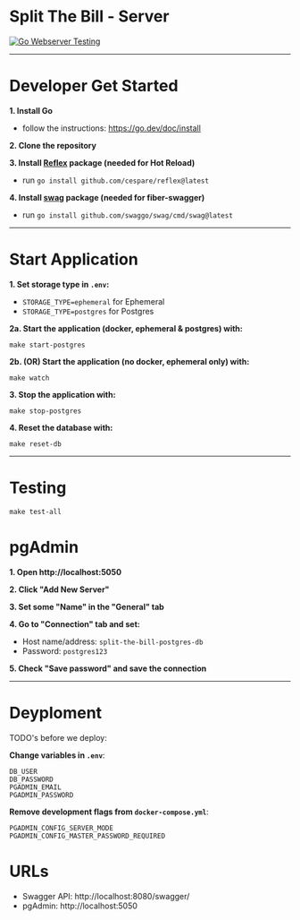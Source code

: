 # Split The Bill - Server

[![Go Webserver Testing](https://github.com/lab-64/split-the-bill-server/actions/workflows/go.yml/badge.svg)](https://github.com/lab-64/split-the-bill-server/actions/workflows/go.yml)

---
# Developer Get Started
**1. Install Go**
- follow the instructions: https://go.dev/doc/install

**2. Clone the repository**

**3. Install [Reflex](https://github.com/cespare/reflex) package (needed for Hot Reload)**
- run `go install github.com/cespare/reflex@latest`

**4. Install [swag](https://github.com/swaggo/swag) package (needed for fiber-swagger)**
- run `go install github.com/swaggo/swag/cmd/swag@latest`
---

# Start Application
**1. Set storage type in `.env`:**
- `STORAGE_TYPE=ephemeral` for Ephemeral
- `STORAGE_TYPE=postgres` for Postgres

**2a. Start the application (docker, ephemeral & postgres) with:**
```shell
make start-postgres
```

**2b. (OR) Start the application (no docker, ephemeral only) with:**
```shell
make watch
```
**3. Stop the application with:**
```shell
make stop-postgres
```

**4. Reset the database with:**
```shell
make reset-db
```

---
# Testing

```shell
make test-all
```

# pgAdmin

**1. Open http://localhost:5050**

**2. Click "Add New Server"**

**3. Set some "Name" in the "General" tab**

**4. Go to "Connection" tab and set:**
- Host name/address: `split-the-bill-postgres-db`
- Password: `postgres123`

**5. Check "Save password" and save the connection**

---

# Deyploment
TODO's before we deploy:

**Change variables in ```.env```**:
```
DB_USER
DB_PASSWORD
PGADMIN_EMAIL
PGADMIN_PASSWORD
```

**Remove development flags from ```docker-compose.yml```**:
```
PGADMIN_CONFIG_SERVER_MODE
PGADMIN_CONFIG_MASTER_PASSWORD_REQUIRED
```

# URLs

- Swagger API: http://localhost:8080/swagger/
- pgAdmin: http://localhost:5050